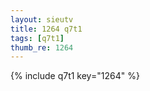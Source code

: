 ```yaml
--- 
layout: sieutv
title: 1264 q7t1
tags: [q7t1]
thumb_re: 1264
---
```

{% include q7t1 key="1264" %} 
